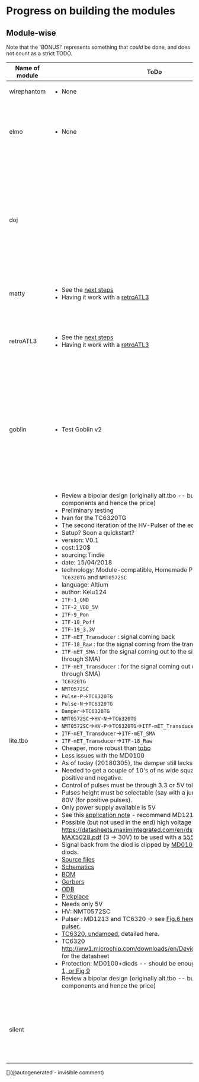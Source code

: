 # Progress on building the modules 


## Module-wise 


Note that the 'BONUS!' represents something that _could_ be done, and does not count as a strict TODO.


| Name of module | ToDo | Done |  Progress |
|------|-------|----|-----|
|wirephantom|<ul><li>None</li></ul>|<ul><li>All</li></ul>|50% |
|elmo|<ul><li>None</li></ul>|<ul><li>Write the <a href="/elmo/QuickStart.md">Quickstart</a></li><li>Getting a board an soldering some ADCs</li><li>Understand GPIO <a href="/elmo/data/20170609-NewADC.ipynb">mem mapping</a></li><li>Get raw data with <a href="/elmo/data/arduinoffset/20170612-ArduinoFFTed.ipynb">offset vref/2</a></li><li>Tests with a single ADC at 11Msps</li><li>Produce a batch of <a href="/elmo/source/v2/elmov2_altium.zip">rev2 elmo</a></li></ul>|85% |
|doj||<ul><li><a href="https://oshpark.com/shared_projects/2taE6p4M">PCB on OSHPark</a></li><li>Having the list of strips accessible</li><li>Design</li><li>Change the viewme</li><li>Assemble it</li><li>Test it</li><li>Adapt power supply from v2 - smaller board footprint</li><li>Add a level shifter been Pon 3.3 and 5 and Poff 3.3 and 5</li><li>A bit more space around the Pi0/PiW headers</li><li>Proper silkscreening around the Pi0 headers (they are reversed)</li><li>Jumper for the ADC in.. and selector (enveloppe and amplified signal) (either to Feather or to ADC .. and dedicated pin on Rpi)</li><li>SPI from RPi to Oled... or SPI to screen (to be checked in both case) .. or both kept, there are two SPI</li></ul>|100% |
|matty|<ul><li>See the <a href="/matty/nextsteps.md">next steps</a></li><li>Having it work with a <a href="/retroATL3/">retroATL3</a></li></ul>|<ul><li>Getting some signals!</li></ul>|33% |
|retroATL3|<ul><li>See the <a href="/matty/nextsteps.md">next steps</a></li><li>Having it work with a <a href="/retroATL3/">retroATL3</a></li></ul>|<ul><li><em>BONUS!</em> Get RealTime acquisition</li><li>Finding the pins mapping</li><li>Acquire and build ultrasound pictures =)</li><li>Motor in action</li><li>Refill Oil</li><li>Test echoes</li><li><a href="https://hackaday.io/project/9281-murgen-open-source-ultrasound-imaging/log/42113-testing-murgen-with-a-market-probe">Make and insert a video: there</a></li></ul>|77% |
|goblin|<ul><li>Test Goblin v2</li></ul>|<ul><li>Check the power consumption</li><li><a href="/retired/toadkiller/data/test_enveloppe/">Testing the in and out signals</a> of the board with the prudaq.</li><li>Specs to write</li><li>Agreeing on the strips </li><li>Check if 5V and 3.3V are stable</li><li>Defining the ICs to use</li><li>Getting schematics</li><li>Send microcircuits to Edgeflex</li><li>Receive the module</li><li>Publish the sources in KiCAD (@Sofian maybe?)</li><li>CANCELLED - Test it with the <a href="/retired/hannin/">EMW3165</a></li><li>Plug it to a <a href="/elmo/">RPi0</a> or <a href="/retired/toadkiller/">BBB</a> or <a href="/retired/croaker/">STM32</a></li><li>Connect the ADC to a RPi0</li></ul>|92% |
|lite.tbo|<ul><li>Review a bipolar design (originally alt.tbo -- but double the components and hence the price)</li><li>Preliminary testing</li><li>Ivan for the TC6320TG</li><li>The second iteration of the HV-Pulser of the echOmods</li><li>Setup? Soon a quickstart?</li><li>version: V0.1</li><li>cost:120$</li><li>sourcing:Tindie</li><li>date: 15/04/2018</li><li>technology: Module-compatible, Homemade PCB, ICs based on <code>TC6320TG</code> and <code>NMT0572SC</code></li><li>language: Altium</li><li>author: Kelu124</li><li><code>ITF-1_GND</code></li><li><code>ITF-2_VDD_5V</code></li><li><code>ITF-9_Pon</code> </li><li><code>ITF-10_Poff</code> </li><li><code>ITF-19_3.3V</code></li><li><code>ITF-mET_Transducer</code> : signal coming back </li><li><code>ITF-18_Raw</code>  : for the signal coming from the transducer</li><li><code>ITF-mET_SMA</code> : for the signal coming out to the signal processing (if through SMA)</li><li><code>ITF-mET_Transducer</code> : for the signal coming out of the pulser (if through SMA)</li><li><code>TC6320TG</code></li><li><code>NMT0572SC</code></li><li><code>Pulse-P</code>-&gt;<code>TC6320TG</code></li><li><code>Pulse-N</code>-&gt;<code>TC6320TG</code></li><li><code>Damper</code>-&gt;<code>TC6320TG</code></li><li><code>NMT0572SC</code>-&gt;<code>HV-N</code>-&gt;<code>TC6320TG</code></li><li><code>NMT0572SC</code>-&gt;<code>HV-P</code>-&gt;<code>TC6320TG</code>-&gt;<code>ITF-mET_Transducer</code></li><li><code>ITF-mET_Transducer</code>-&gt;<code>ITF-mET_SMA</code></li><li><code>ITF-mET_Transducer</code>-&gt;<code>ITF-18_Raw</code></li><li>Cheaper, more robust than <a href="/retired/tobo/">tobo</a></li><li>Less issues with the MD0100</li><li>As of today (20180305), the damper still lacks</li><li>Needed to get a couple of 10's of ns wide square pulses, both in the positive and negative.</li><li>Control of pulses must be through 3.3 or 5V tolerant logic</li><li>Pulses height must be selectable (say with a jumper?) for ~20V, 40V, 80V (for positive pulses).</li><li>Only power supply available is 5V</li><li>See this <a href="http://ww1.microchip.com/downloads/en/AppNotes/AN-H53.pdf">application note</a> - recommend MD1213 and TC6320 </li><li>Possible (but not used in the end) high voltage source: https://datasheets.maximintegrated.com/en/ds/MAX5025-MAX5028.pdf (3 -&gt; 30V) to be used with a <a href="http://www.eleccircuit.com/the-many-dc-to-dc-converters-using-ic-555/">555 DC-DC convertor</a></li><li>Signal back from the diod is clipped by <a href="http://ww1.microchip.com/downloads/en/DeviceDoc/MD0100.pdf">MD0100</a> + back to back diods.  </li><li><a href="/lite.tbo/source/">Source files</a></li><li><a href="/lite.tbo/schematics.PDF">Schematics</a></li><li><a href="/lite.tbo/build/BOM.xls">BOM</a></li><li><a href="/lite.tbo/build/Gerbers_10_03_2018.zip">Gerbers</a></li><li><a href="/lite.tbo/build/odb.zip">ODB</a></li><li><a href="/lite.tbo/build/PickPlace_10_03_2018.zip">Pickplace</a></li><li>Needs only 5V</li><li>HV: NMT0572SC</li><li>Pulser : MD1213 and TC6320 -&gt; see <a href="http://ww1.microchip.com/downloads/en/AppNotes/AN-H53.pdf">Fig.6 here, bipolar 3 level pulser</a>.</li><li><a href="http://ww1.microchip.com/downloads/en/DeviceDoc/tc6320.pdf">TC6320, undamped</a>, detailed here. </li><li>TC6320 http://ww1.microchip.com/downloads/en/DeviceDoc/20005697A.pdf for the datasheet</li><li>Protection: MD0100+diods -- should be enough, see <a href="http://ww1.microchip.com/downloads/en/DeviceDoc/MD0100.pdf">bottom of page 1, or Fig 9</a></li><li>Review a bipolar design (originally alt.tbo -- but double the components and hence the price)</li></ul>|<ul><li>Preliminary testing</li><li>Ivan for the TC6320TG</li><li>The second iteration of the HV-Pulser of the echOmods</li><li>Setup? Soon a quickstart?</li><li>version: V0.1</li><li>cost:120$</li><li>sourcing:Tindie</li><li>date: 15/04/2018</li><li>technology: Module-compatible, Homemade PCB, ICs based on <code>TC6320TG</code> and <code>NMT0572SC</code></li><li>language: Altium</li><li>author: Kelu124</li><li><code>ITF-1_GND</code></li><li><code>ITF-2_VDD_5V</code></li><li><code>ITF-9_Pon</code> </li><li><code>ITF-10_Poff</code> </li><li><code>ITF-19_3.3V</code></li><li><code>ITF-mET_Transducer</code> : signal coming back </li><li><code>ITF-18_Raw</code>  : for the signal coming from the transducer</li><li><code>ITF-mET_SMA</code> : for the signal coming out to the signal processing (if through SMA)</li><li><code>ITF-mET_Transducer</code> : for the signal coming out of the pulser (if through SMA)</li><li><code>TC6320TG</code></li><li><code>NMT0572SC</code></li><li><code>Pulse-P</code>-&gt;<code>TC6320TG</code></li><li><code>Pulse-N</code>-&gt;<code>TC6320TG</code></li><li><code>Damper</code>-&gt;<code>TC6320TG</code></li><li><code>NMT0572SC</code>-&gt;<code>HV-N</code>-&gt;<code>TC6320TG</code></li><li><code>NMT0572SC</code>-&gt;<code>HV-P</code>-&gt;<code>TC6320TG</code>-&gt;<code>ITF-mET_Transducer</code></li><li><code>ITF-mET_Transducer</code>-&gt;<code>ITF-mET_SMA</code></li><li><code>ITF-mET_Transducer</code>-&gt;<code>ITF-18_Raw</code></li><li>Cheaper, more robust than <a href="/retired/tobo/">tobo</a></li><li>Less issues with the MD0100</li><li>As of today (20180305), the damper still lacks</li><li>Needed to get a couple of 10's of ns wide square pulses, both in the positive and negative.</li><li>Control of pulses must be through 3.3 or 5V tolerant logic</li><li>Pulses height must be selectable (say with a jumper?) for ~20V, 40V, 80V (for positive pulses).</li><li>Only power supply available is 5V</li><li>See this <a href="http://ww1.microchip.com/downloads/en/AppNotes/AN-H53.pdf">application note</a> - recommend MD1213 and TC6320 </li><li>Possible (but not used in the end) high voltage source: https://datasheets.maximintegrated.com/en/ds/MAX5025-MAX5028.pdf (3 -&gt; 30V) to be used with a <a href="http://www.eleccircuit.com/the-many-dc-to-dc-converters-using-ic-555/">555 DC-DC convertor</a></li><li>Signal back from the diod is clipped by <a href="http://ww1.microchip.com/downloads/en/DeviceDoc/MD0100.pdf">MD0100</a> + back to back diods.  </li><li><a href="/lite.tbo/source/">Source files</a></li><li><a href="/lite.tbo/schematics.PDF">Schematics</a></li><li><a href="/lite.tbo/build/BOM.xls">BOM</a></li><li><a href="/lite.tbo/build/Gerbers_10_03_2018.zip">Gerbers</a></li><li><a href="/lite.tbo/build/odb.zip">ODB</a></li><li><a href="/lite.tbo/build/PickPlace_10_03_2018.zip">Pickplace</a></li><li>Needs only 5V</li><li>HV: NMT0572SC</li><li>Pulser : MD1213 and TC6320 -&gt; see <a href="http://ww1.microchip.com/downloads/en/AppNotes/AN-H53.pdf">Fig.6 here, bipolar 3 level pulser</a>.</li><li><a href="http://ww1.microchip.com/downloads/en/DeviceDoc/tc6320.pdf">TC6320, undamped</a>, detailed here. </li><li>TC6320 http://ww1.microchip.com/downloads/en/DeviceDoc/20005697A.pdf for the datasheet</li><li>Protection: MD0100+diods -- should be enough, see <a href="http://ww1.microchip.com/downloads/en/DeviceDoc/MD0100.pdf">bottom of page 1, or Fig 9</a></li><li>Review a bipolar design (originally alt.tbo -- but double the components and hence the price)</li><li>Preliminary testing</li></ul>|50% |
|silent||<ul><li>Feather: <a href="/silent/software/featherWICED/SignalGenerator.ino">work with an interrupt</a></li><li>Write code for feather WICED</li><li>Publish this code</li><li>Remove Signal Bias</li><li>Validated with a Feather WICED (<a href="/silent/software/featherWICED/SimpleSignalGenerator.ino">code</a>).</li><li>Feather: remove the average value before inputing in Goblin</li><li><a href="/silent/2016-08-09-SilentPlusTobo.md">Check output with Goblin</a></li></ul>|100% |




[](@autogenerated - invisible comment)